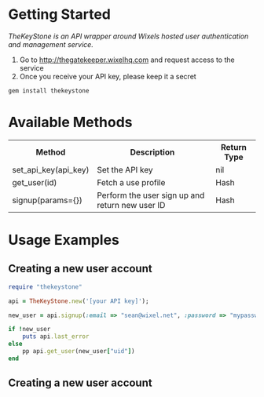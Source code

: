 # Getting Started

*TheKeyStone is an API wrapper around Wixels hosted user authentication and management service.*

1. Go to http://thegatekeeper.wixelhq.com and request access to the service
2. Once you receive your API key, please keep it a secret

``` ruby
gem install thekeystone
```

#  Available Methods

<table>
  <tr>
    <th>Method</th><th>Description</th><th>Return Type</th>
  </tr>
  <tr>
    <td>set_api_key(api_key)</td><td>Set the API key</td><td>nil</td>
  </tr>
  <tr>
    <td>get_user(id)</td><td>Fetch a use profile</td><td>Hash</td>
  </tr>
  <tr>
    <td>signup(params={})</td><td>Perform the user sign up and return new user ID</td><td>Hash</td>
  </tr>

</table>

#  Usage Examples

Creating a new user account
---------------------------

``` ruby
require "thekeystone"

api = TheKeyStone.new('[your API key]');

new_user = api.signup(:email => "sean@wixel.net", :password => "mypassword")

if !new_user
	puts api.last_error
else
	pp api.get_user(new_user["uid"])
end

```

Creating a new user account
---------------------------


